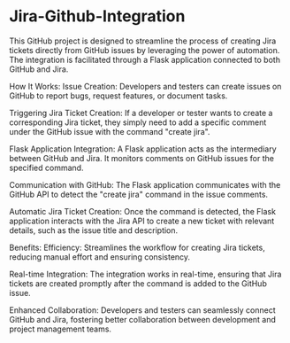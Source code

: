 # Jira-Github-Integration
This GitHub project is designed to streamline the process of creating Jira tickets directly from GitHub issues by leveraging the power of automation. The integration is facilitated through a Flask application connected to both GitHub and Jira.

How It Works:
Issue Creation:
Developers and testers can create issues on GitHub to report bugs, request features, or document tasks.

Triggering Jira Ticket Creation:
If a developer or tester wants to create a corresponding Jira ticket, they simply need to add a specific comment under the GitHub issue with the command "create jira".

Flask Application Integration:
A Flask application acts as the intermediary between GitHub and Jira. It monitors comments on GitHub issues for the specified command.

Communication with GitHub:
The Flask application communicates with the GitHub API to detect the "create jira" command in the issue comments.

Automatic Jira Ticket Creation:
Once the command is detected, the Flask application interacts with the Jira API to create a new ticket with relevant details, such as the issue title and description.

Benefits:
Efficiency:
Streamlines the workflow for creating Jira tickets, reducing manual effort and ensuring consistency.

Real-time Integration:
The integration works in real-time, ensuring that Jira tickets are created promptly after the command is added to the GitHub issue.

Enhanced Collaboration:
Developers and testers can seamlessly connect GitHub and Jira, fostering better collaboration between development and project management teams.
